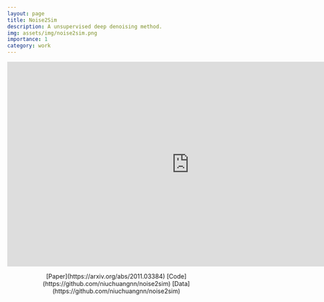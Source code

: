 ```yaml
---
layout: page
title: Noise2Sim
description: A unsupervised deep denoising method.
img: assets/img/noise2sim.png
importance: 1
category: work
---
```


<p align="center">
<iframe width="840" height="472.5" src="https://www.youtube.com/embed/Qdh7zMRuWg4" title="YouTube video player" frameborder="0" allow="accelerometer; autoplay; clipboard-write; encrypted-media; gyroscope; picture-in-picture" allowfullscreen></iframe>
</p>

<p align="center">
[Paper](https://arxiv.org/abs/2011.03384) [Code](https://github.com/niuchuangnn/noise2sim) [Data](https://github.com/niuchuangnn/noise2sim)
</p>